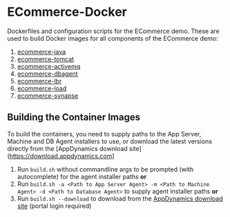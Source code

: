 ECommerce-Docker
================
Dockerfiles and configuration scripts for the ECommerce demo. 
These are used to build Docker images for all components of the ECommerce demo:

1. [ecommerce-java](https://github.com/Appdynamics/ECommerce-Docker/tree/master/ECommerce-Java)
2. [ecommerce-tomcat](https://github.com/Appdynamics/ECommerce-Docker/tree/master/ECommerce-Tomcat)
3. [ecommerce-activemq](https://github.com/Appdynamics/ECommerce-Docker/tree/master/ECommerce-ActiveMQ)
4. [ecommerce-dbagent](https://github.com/Appdynamics/ECommerce-Docker/tree/master/ECommerce-DBAgent)
5. [ecommerce-lbr](https://github.com/Appdynamics/ECommerce-Docker/tree/master/ECommerce-LBR)
6. [ecommerce-load](https://github.com/Appdynamics/ECommerce-Docker/tree/master/ECommerce-Load)
7. [ecommerce-synapse](https://github.com/Appdynamics/ECommerce-Docker/tree/master/ECommerce-Synapse)

Building the Container Images
-----------------------------
To build the containers, you need to supply paths to the App Server, Machine and DB Agent installers to use,
or download the latest versions directly from the [AppDynamics download site](https://download.appdynamics.com]

1. Run `build.sh` without commandline args to be prompted (with autocomplete) for the agent installer paths __or__
2. Run `build.sh -a <Path to App Server Agent> -m <Path to Machine Agent> -d <Path to Database Agent>` to supply agent installer paths __or__
3. Run `build.sh --download` to download from the [AppDynamics download site](https://download.appdynamics.com) (portal login required)

